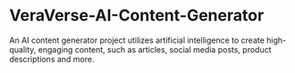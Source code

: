 # VeraVerse-AI-Content-Generator
An AI content generator project utilizes artificial intelligence to create high-quality, engaging content, such as articles, social media posts, product descriptions and more. 
